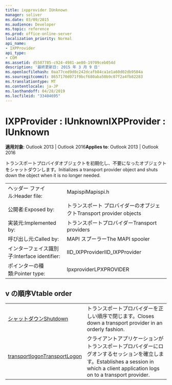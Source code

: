 ```yaml
---
title: ixpprovider IUnknown
manager: soliver
ms.date: 03/09/2015
ms.audience: Developer
ms.topic: reference
ms.prod: office-online-server
localization_priority: Normal
api_name:
- IXPProvider
api_type:
- COM
ms.assetid: d5507785-c924-4981-ae80-19709ceb054d
description: '最終更新日: 2015 年 3 月 9 日'
ms.openlocfilehash: 0aa77ced9d0c242dcafb84ca1e1a60d02db9504a
ms.sourcegitcommit: 8657170d071f9bcf680aba50b9c07f2a4fb82283
ms.translationtype: MT
ms.contentlocale: ja-JP
ms.lasthandoff: 04/28/2019
ms.locfileid: "33404695"
---
```

# <a name="ixpprovider--iunknown"></a><span data-ttu-id="c5bf4-103">IXPProvider : IUnknown</span><span class="sxs-lookup"><span data-stu-id="c5bf4-103">IXPProvider : IUnknown</span></span>

  
  
<span data-ttu-id="c5bf4-104">**適用対象**: Outlook 2013 | Outlook 2016</span><span class="sxs-lookup"><span data-stu-id="c5bf4-104">**Applies to**: Outlook 2013 | Outlook 2016</span></span> 
  
<span data-ttu-id="c5bf4-105">トランスポートプロバイダオブジェクトを初期化し、不要になったオブジェクトをシャットダウンします。</span><span class="sxs-lookup"><span data-stu-id="c5bf4-105">Initializes a transport provider object and shuts down the object when it is no longer needed.</span></span>
  
|||
|:-----|:-----|
|<span data-ttu-id="c5bf4-106">ヘッダー ファイル:</span><span class="sxs-lookup"><span data-stu-id="c5bf4-106">Header file:</span></span>  <br/> |<span data-ttu-id="c5bf4-107">Mapispi</span><span class="sxs-lookup"><span data-stu-id="c5bf4-107">Mapispi.h</span></span>  <br/> |
|<span data-ttu-id="c5bf4-108">公開者:</span><span class="sxs-lookup"><span data-stu-id="c5bf4-108">Exposed by:</span></span>  <br/> |<span data-ttu-id="c5bf4-109">トランスポート プロバイダーのオブジェクト</span><span class="sxs-lookup"><span data-stu-id="c5bf4-109">Transport provider objects</span></span>  <br/> |
|<span data-ttu-id="c5bf4-110">実装元:</span><span class="sxs-lookup"><span data-stu-id="c5bf4-110">Implemented by:</span></span>  <br/> |<span data-ttu-id="c5bf4-111">トランスポートプロバイダー</span><span class="sxs-lookup"><span data-stu-id="c5bf4-111">Transport providers</span></span>  <br/> |
|<span data-ttu-id="c5bf4-112">呼び出し元:</span><span class="sxs-lookup"><span data-stu-id="c5bf4-112">Called by:</span></span>  <br/> |<span data-ttu-id="c5bf4-113">MAPI スプーラー</span><span class="sxs-lookup"><span data-stu-id="c5bf4-113">The MAPI spooler</span></span>  <br/> |
|<span data-ttu-id="c5bf4-114">インターフェイス識別子:</span><span class="sxs-lookup"><span data-stu-id="c5bf4-114">Interface identifier:</span></span>  <br/> |<span data-ttu-id="c5bf4-115">IID_IXPProvider</span><span class="sxs-lookup"><span data-stu-id="c5bf4-115">IID_IXPProvider</span></span>  <br/> |
|<span data-ttu-id="c5bf4-116">ポインターの種類:</span><span class="sxs-lookup"><span data-stu-id="c5bf4-116">Pointer type:</span></span>  <br/> |<span data-ttu-id="c5bf4-117">lpxprovider</span><span class="sxs-lookup"><span data-stu-id="c5bf4-117">LPXPROVIDER</span></span>  <br/> |
   
## <a name="vtable-order"></a><span data-ttu-id="c5bf4-118">v の順序</span><span class="sxs-lookup"><span data-stu-id="c5bf4-118">Vtable order</span></span>

|||
|:-----|:-----|
|[<span data-ttu-id="c5bf4-119">シャットダウン</span><span class="sxs-lookup"><span data-stu-id="c5bf4-119">Shutdown</span></span>](ixpprovider-shutdown.md) <br/> |<span data-ttu-id="c5bf4-120">トランスポートプロバイダーを正しい順序で閉じます。</span><span class="sxs-lookup"><span data-stu-id="c5bf4-120">Closes down a transport provider in an orderly fashion.</span></span>  <br/> |
|[<span data-ttu-id="c5bf4-121">transportlogon</span><span class="sxs-lookup"><span data-stu-id="c5bf4-121">TransportLogon</span></span>](ixpprovider-transportlogon.md) <br/> |<span data-ttu-id="c5bf4-122">クライアントアプリケーションがトランスポートプロバイダーにログオンするセッションを確立します。</span><span class="sxs-lookup"><span data-stu-id="c5bf4-122">Establishes a session in which a client application logs on to a transport provider.</span></span>  <br/> |
   


